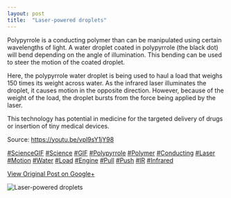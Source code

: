 ```yaml
---
layout: post
title:  "Laser-powered droplets"
---
```


Polypyrrole is a conducting polymer than can be manipulated using certain
wavelengths of light. A water droplet coated in polypyrrole (the black dot)
will bend depending on the angle of illumination. This bending can be used to
steer the motion of the coated droplet.  
  
Here, the polypyrrole water droplet is being used to haul a load that weighs
150 times its weight across water. As the infrared laser illuminates the
droplet, it causes motion in the opposite direction. However, because of the
weight of the load, the droplet bursts from the force being applied by the
laser.  
  
This technology has potential in medicine for the targeted delivery of drugs
or insertion of tiny medical devices.  
  
Source: <https://youtu.be/vpl9sY1jY98>  
  
[#ScienceGIF](https://plus.google.com/s/%23ScienceGIF/posts)
[#Science](https://plus.google.com/s/%23Science/posts)
[#GIF](https://plus.google.com/s/%23GIF/posts)
[#Polypyrrole](https://plus.google.com/s/%23Polypyrrole/posts)
[#Polymer](https://plus.google.com/s/%23Polymer/posts)
[#Conducting](https://plus.google.com/s/%23Conducting/posts)
[#Laser](https://plus.google.com/s/%23Laser/posts)
[#Motion](https://plus.google.com/s/%23Motion/posts)
[#Water](https://plus.google.com/s/%23Water/posts)
[#Load](https://plus.google.com/s/%23Load/posts)
[#Engine](https://plus.google.com/s/%23Engine/posts)
[#Pull](https://plus.google.com/s/%23Pull/posts)
[#Push](https://plus.google.com/s/%23Push/posts)
[#IR](https://plus.google.com/s/%23IR/posts)
[#Infrared](https://plus.google.com/s/%23Infrared/posts)  

[View Original Post on Google+](https://plus.google.com/+ColinSullender/posts/2KcCoGMPtkF)

![Laser-powered droplets](/assets/img/2016-06-01-Laserpowered-droplets.gif)
